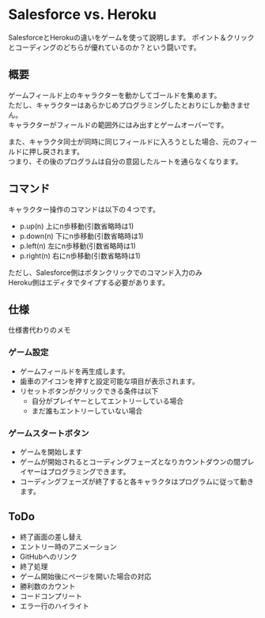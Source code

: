# Salesforce vs. Heroku

SalesforceとHerokuの違いをゲームを使って説明します。
ポイント＆クリックとコーディングのどちらが優れているのか？という闘いです。

## 概要
ゲームフィールド上のキャラクターを動かしてゴールドを集めます。  
ただし、キャラクターはあらかじめプログラミングしたとおりにしか動きません。  
キャラクターがフィールドの範囲外にはみ出すとゲームオーバーです。  

また、キャラクタ同士が同時に同じフィールドに入ろうとした場合、元のフィールドに押し戻されます。  
つまり、その後のプログラムは自分の意図したルートを通らなくなります。

## コマンド
キャラクター操作のコマンドは以下の４つです。

- p.up(n) 上にn歩移動(引数省略時は1)
- p.down(n) 下にn歩移動(引数省略時は1)
- p.left(n) 左にn歩移動(引数省略時は1)
- p.right(n) 右にn歩移動(引数省略時は1)

ただし、Salesforce側はボタンクリックでのコマンド入力のみ  
Heroku側はエディタでタイプする必要があります。

## 仕様
仕様書代わりのメモ

### ゲーム設定
- ゲームフィールドを再生成します。
- 歯車のアイコンを押すと設定可能な項目が表示されます。
- リセットボタンがクリックできる条件は以下
  - 自分がプレイヤーとしてエントリーしている場合
  - まだ誰もエントリーしていない場合

### ゲームスタートボタン
- ゲームを開始します
- ゲームが開始されるとコーディングフェーズとなりカウントダウンの間プレイヤーはプログラミングできます。
- コーディングフェーズが終了すると各キャラクタはプログラムに従って動きます。


## ToDo
- 終了画面の差し替え
- エントリー時のアニメーション
- GitHubへのリンク
- 終了処理
- ゲーム開始後にページを開いた場合の対応
- 勝利数のカウント
- コードコンプリート
- エラー行のハイライト

